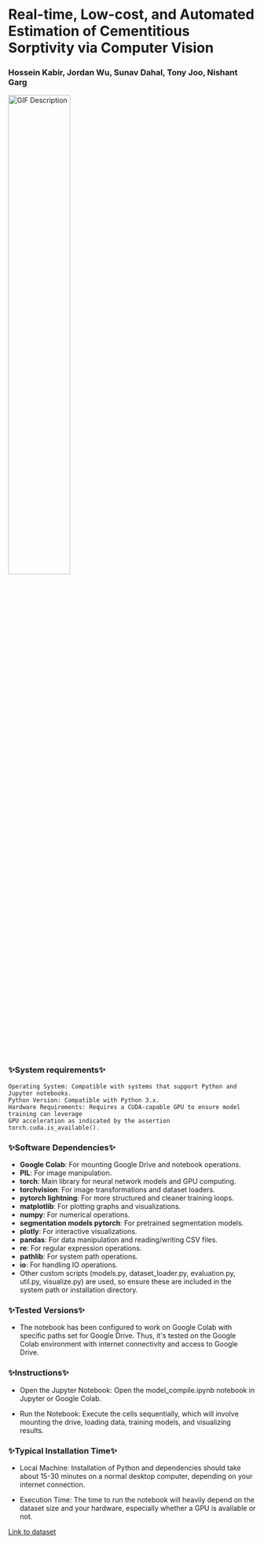# Real-time, Low-cost, and Automated Estimation of Cementitious Sorptivity via Computer Vision
###  Hossein Kabir, Jordan Wu, Sunav Dahal, Tony Joo, Nishant Garg


<img src="https://github.com/hosseinkabiruiuc/Sorptivity-via-Computer-Vision/blob/main/Outputs/output.gif?raw=true" width="50%" alt="GIF Description">



### ✨System requirements✨

    Operating System: Compatible with systems that support Python and Jupyter notebooks.
    Python Version: Compatible with Python 3.x.
    Hardware Requirements: Requires a CUDA-capable GPU to ensure model training can leverage 
    GPU acceleration as indicated by the assertion torch.cuda.is_available().

### ✨Software Dependencies✨

-    **Google Colab**: For mounting Google Drive and notebook operations.
-    **PIL**: For image manipulation.
-    **torch**: Main library for neural network models and GPU computing.
-    **torchvision**: For image transformations and dataset loaders.
-    **pytorch lightning**: For more structured and cleaner training loops.
-    **matplotlib**: For plotting graphs and visualizations.
-    **numpy**: For numerical operations.
-    **segmentation models pytorch**: For pretrained segmentation models.
-    **plotly**: For interactive visualizations.
-    **pandas**: For data manipulation and reading/writing CSV files.
-    **re**: For regular expression operations.
-    **pathlib**: For system path operations.
-    **io**: For handling IO operations.
-    Other custom scripts (models.py, dataset_loader.py, evaluation.py, util.py, visualize.py) are used, 
    so ensure these are included in the system path or installation directory.

### ✨Tested Versions✨

-    The notebook has been configured to work on Google Colab with specific paths
    set for Google Drive. Thus, it's tested on the Google Colab environment with
    internet connectivity and access to Google Drive.

### ✨Instructions✨

-    Open the Jupyter Notebook:
        Open the model_compile.ipynb notebook in Jupyter or Google Colab.
        
-   Run the Notebook:
        Execute the cells sequentially, which will involve mounting the drive, loading data,
        training models, and visualizing results.

### ✨Typical Installation Time✨

-    Local Machine:
    Installation of Python and dependencies should take about 15-30 minutes on a normal
    desktop computer, depending on your internet connection.
    
-    Execution Time:
    The time to run the notebook will heavily depend on the dataset size and your hardware,
    especially whether a GPU is available or not.


[Link to dataset](https://drive.google.com/file/d/1uiP14oo8_4OTx6sBgO-uor0SxDhtsdxG/view?usp=sharing)
